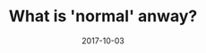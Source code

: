 ---
layout: layouts/talk-page.njk
title: What is 'normal' anway?
permalink: '/talks/{{title|slugify}}/'
meta:
  description: >-
    In this, I talk about dealing with mental health and my personal journey. It is based on a blog post of the same name.
  image:
    href: /images/share-image-1.webp
    alt: Craig Abbott talking at a conference.
date: 2017-10-03
tags:
  - accessibility
eleventyComputed:
  deck: https://speakerdeck.com/abbott567/what-is-normal-anyway
previous:
  - where: Geek Mental Help Newcastle
    when: 3rd October 2017
    link: ''
excerpt: |
  In this, I talk about dealing with mental health and my personal journey. It is based on a blog post of the same name.
---